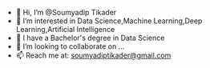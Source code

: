 - 👋 Hi, I’m @Soumyadip Tikader
- 👀 I’m interested in Data Science,Machine Learning,Deep Learning,Artificial Intelligence
- 🌱 I have a Bachelor's degree in Data Science
- 💞️ I’m looking to collaborate on ...
- 📫 Reach me at: soumyadiptikader@gmail.com

<!---
Soumyadip07/Soumyadip07 is a ✨ special ✨ repository because its `README.md` (this file) appears on your GitHub profile.
You can click the Preview link to take a look at your changes.
--->
